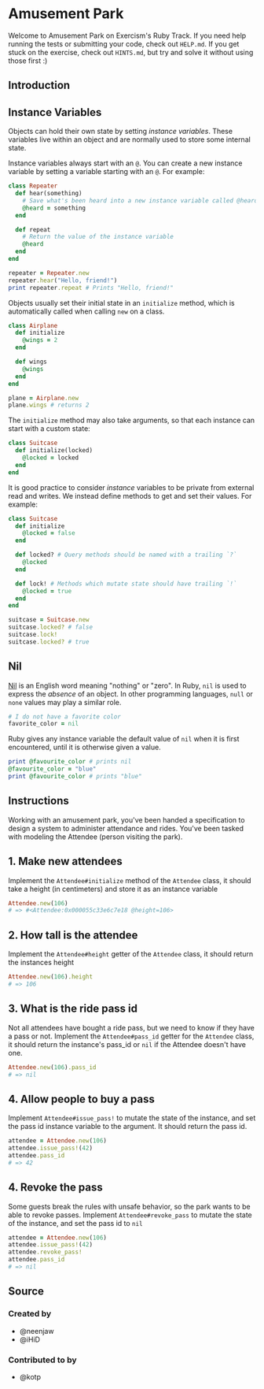 # Amusement Park

Welcome to Amusement Park on Exercism's Ruby Track.
If you need help running the tests or submitting your code, check out `HELP.md`.
If you get stuck on the exercise, check out `HINTS.md`, but try and solve it without using those first :)

## Introduction

## Instance Variables

Objects can hold their own state by setting _instance variables_.
These variables live within an object and are normally used to store some internal state.

Instance variables always start with an `@`.
You can create a new instance variable by setting a variable starting with an `@`.
For example:

```ruby
class Repeater
  def hear(something)
    # Save what's been heard into a new instance variable called @heard
    @heard = something
  end

  def repeat
    # Return the value of the instance variable
    @heard
  end
end

repeater = Repeater.new
repeater.hear("Hello, friend!")
print repeater.repeat # Prints "Hello, friend!"
```

Objects usually set their initial state in an `initialize` method, which is automatically called when calling `new` on a class.

```ruby
class Airplane
  def initialize
    @wings = 2
  end

  def wings
    @wings
  end
end

plane = Airplane.new
plane.wings # returns 2
```

The `initialize` method may also take arguments, so that each instance can start with a custom state:

```ruby
class Suitcase
  def initialize(locked)
    @locked = locked
  end
end
```

It is good practice to consider _instance_ variables to be private from external read and writes.
We instead define methods to get and set their values.
For example:

```ruby
class Suitcase
  def initialize
    @locked = false
  end

  def locked? # Query methods should be named with a trailing `?`
    @locked
  end

  def lock! # Methods which mutate state should have trailing `!`
    @locked = true
  end
end

suitcase = Suitcase.new
suitcase.locked? # false
suitcase.lock!
suitcase.locked? # true
```

## Nil

[Nil][nil-dictionary] is an English word meaning "nothing" or "zero".
In Ruby, `nil` is used to express the _absence_ of an object.
In other programming languages, `null` or `none` values may play a similar role.

```ruby
# I do not have a favorite color
favorite_color = nil
```

Ruby gives any instance variable the default value of `nil` when it is first encountered, until it is otherwise given a value.

```ruby
print @favourite_color # prints nil
@favourite_color = "blue"
print @favourite_color # prints "blue"
```

[nil-dictionary]: https://www.merriam-webster.com/dictionary/nil

## Instructions

Working with an amusement park, you've been handed a specification to design a system to administer attendance and rides. You've been tasked with modeling the Attendee (person visiting the park).

## 1. Make new attendees

Implement the `Attendee#initialize` method of the `Attendee` class, it should take a height (in centimeters) and store it as an instance variable

```ruby
Attendee.new(106)
# => #<Attendee:0x000055c33e6c7e18 @height=106>
```

## 2. How tall is the attendee

Implement the `Attendee#height` getter of the `Attendee` class, it should return the instances height

```ruby
Attendee.new(106).height
# => 106
```

## 3. What is the ride pass id

Not all attendees have bought a ride pass, but we need to know if they have a pass or not. Implement the `Attendee#pass_id` getter for the `Attendee` class, it should return the instance's pass_id or `nil` if the Attendee doesn't have one.

```ruby
Attendee.new(106).pass_id
# => nil
```

## 4. Allow people to buy a pass

Implement `Attendee#issue_pass!` to mutate the state of the instance, and set the pass id instance variable to the argument. It should return the pass id.

```ruby
attendee = Attendee.new(106)
attendee.issue_pass!(42)
attendee.pass_id
# => 42
```

## 4. Revoke the pass

Some guests break the rules with unsafe behavior, so the park wants to be able to revoke passes. Implement `Attendee#revoke_pass` to mutate the state of the instance, and set the pass id to `nil`

```ruby
attendee = Attendee.new(106)
attendee.issue_pass!(42)
attendee.revoke_pass!
attendee.pass_id
# => nil
```

## Source

### Created by

- @neenjaw
- @iHiD

### Contributed to by

- @kotp

